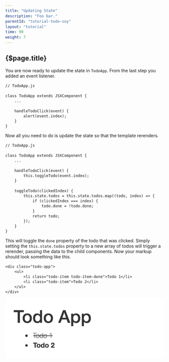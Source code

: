 ```yaml
---
title: "Updating State"
description: "Foo bar."
parentId: "tutorial-todo-soy"
layout: "tutorial"
time: 90
weight: 7
---
```


## {$page.title}

You are now ready to update the state in `TodoApp`. From the last step you added
an event listener.

```text/jsx
// TodoApp.js

class TodoApp extends JSXComponent {
	...

	handleTodoClick(event) {
		alert(event.index);
	}
}
```

Now all you need to do is update the state so that the template rerenders.

```text/jsx
// TodoApp.js

class TodoApp extends JSXComponent {
	...

	handleTodoClick(event) {
		this.toggleTodo(event.index);
	}

	toggleTodo(clickedIndex) {
		this.state.todos = this.state.todos.map((todo, index) => {
			if (clickedIndex === index) {
				todo.done = !todo.done;
			}
			return todo;
		});
	}
}
```

This will toggle the `done` property of the todo that was clicked. Simply
setting the `this.state.todos` property to a new array of todos will trigger a
rerender, passing the data to the child components. Now your markup should look
something like this.

```text/xml
<div class="todo-app">
	<ul>
		<li class="todo-item todo-item-done">Todo 1</li>
		<li class="todo-item">Todo 2</li>
	</ul>
</div>
```

![Completed Todo](/images/tutorials/todo-app/completed_todo.png "Completed Todo")

